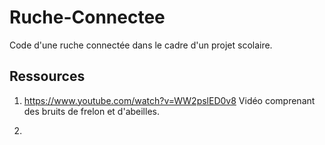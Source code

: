 # Ruche-Connectee
Code d'une ruche connectée dans le cadre d'un projet scolaire.

## Ressources

1. https://www.youtube.com/watch?v=WW2pslED0v8
Vidéo comprenant des bruits de frelon et d'abeilles.

2. 
